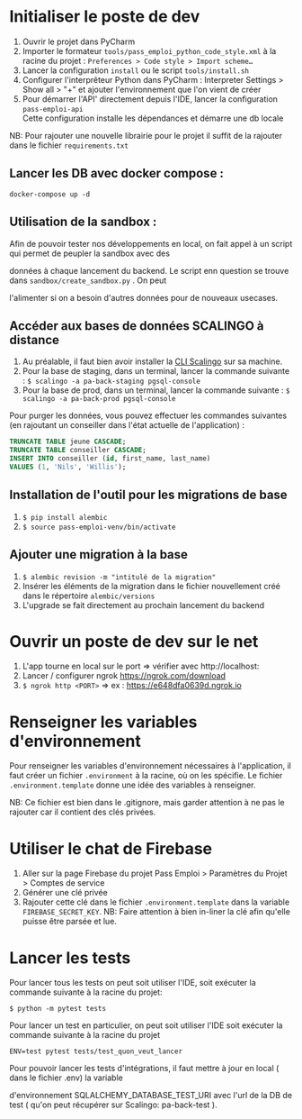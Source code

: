 # Initialiser le poste de dev

1. Ouvrir le projet dans PyCharm
2. Importer le formateur `tools/pass_emploi_python_code_style.xml` à la racine du
   projet : `Preferences > Code style > Import scheme…`
3. Lancer la configuration `install` ou le script `tools/install.sh`
4. Configurer l'interprêteur Python dans PyCharm : Interpreter Settings > Show all > "+" et ajouter l'environnement que
   l'on vient de créer
5. Pour démarrer l'API' directement depuis l'IDE, lancer la configuration `pass-emploi-api`  
   Cette configuration installe les dépendances et démarre une db locale

NB: Pour rajouter une nouvelle librairie pour le projet il suffit de la rajouter dans le fichier `requirements.txt`

## Lancer les DB avec docker compose :

```shell script
docker-compose up -d
```

## Utilisation de la sandbox :

Afin de pouvoir tester nos développements en local, on fait appel à un script qui permet de peupler la sandbox avec des 

données à chaque lancement du backend. Le script enn question se trouve dans ``` sandbox/create_sandbox.py ``` . On peut
 
l'alimenter si on a besoin d'autres données pour de nouveaux usecases.


## Accéder aux bases de données SCALINGO à distance

1. Au préalable, il faut bien avoir installer la [CLI Scalingo](https://cli.scalingo.com) sur sa machine.
2. Pour la base de staging, dans un terminal, lancer la commande
   suivante : `$ scalingo -a pa-back-staging pgsql-console`
3. Pour la base de prod, dans un terminal, lancer la commande suivante : `$ scalingo -a pa-back-prod pgsql-console`

Pour purger les données, vous pouvez effectuer les commandes suivantes (en rajoutant un conseiller dans l'état actuelle
de l'application) :

```sql
TRUNCATE TABLE jeune CASCADE;
TRUNCATE TABLE conseiller CASCADE;
INSERT INTO conseiller (id, first_name, last_name)
VALUES (1, 'Nils', 'Willis');
```

## Installation de l'outil pour les migrations de base

1. `$ pip install alembic`
2. `$ source pass-emploi-venv/bin/activate`

## Ajouter une migration à la base

1. `$ alembic revision -m "intitulé de la migration"`
2. Insérer les éléments de la migration dans le fichier nouvellement créé dans le répertoire `alembic/versions`
3. L'upgrade se fait directement au prochain lancement du backend

# Ouvrir un poste de dev sur le net

1. L'app tourne en local sur le port <PORT> => vérifier avec http://localhost:<PORT>
2. Lancer / configurer ngrok https://ngrok.com/download
3. `$ ngrok http <PORT>` => ex : https://e648dfa0639d.ngrok.io

# Renseigner les variables d'environnement

Pour renseigner les variables d'environnement nécessaires à l'application, il faut créer un fichier `.environment` à la racine,
où on les spécifie. Le fichier `.environment.template` donne une idée des variables à renseigner.

NB: Ce fichier est bien dans le .gitignore, mais garder attention à ne pas le rajouter car il contient des clés privées.

# Utiliser le chat de Firebase

1. Aller sur la page Firebase du projet Pass Emploi > Paramètres du Projet > Comptes de service
2. Générer une clé privée
3. Rajouter cette clé dans le fichier `.environment.template` dans la variable `FIREBASE_SECRET_KEY`. NB: Faire attention à bien in-liner
   la clé afin qu'elle puisse être parsée et lue.

# Lancer les tests

Pour lancer tous les tests on peut soit utiliser l'IDE, soit exécuter la commande suivante à la racine du projet:

`$ python -m pytest tests`

Pour lancer un test en particulier, on peut soit utiliser l'IDE soit exécuter la commande suivante à la racine du projet

`ENV=test pytest tests/test_quon_veut_lancer`

Pour pouvoir lancer les tests d'intégrations, il faut mettre à jour en local ( dans le fichier .env) la variable 

d'environnement SQLALCHEMY_DATABASE_TEST_URI avec l'url de la DB de test ( qu'on peut récupérer sur Scalingo: pa-back-test ).
